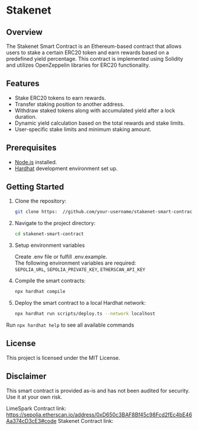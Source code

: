 # Stakenet

## Overview

The Stakenet Smart Contract is an Ethereum-based contract that allows users to stake a certain ERC20 token and earn rewards based on a predefined yield percentage. This contract is implemented using Solidity and utilizes OpenZeppelin libraries for ERC20 functionality.

## Features

- Stake ERC20 tokens to earn rewards.
- Transfer staking position to another address.
- Withdraw staked tokens along with accumulated yield after a lock duration.
- Dynamic yield calculation based on the total rewards and stake limits.
- User-specific stake limits and minimum staking amount.

## Prerequisites

- [Node.js](https://nodejs.org/) installed.
- [Hardhat](https://hardhat.org/) development environment set up.

## Getting Started

1. Clone the repository:

   ```bash
   git clone https:  //github.com/your-username/stakenet-smart-contract.git
   ```

2. Navigate to the project directory:

   ```bash
   cd stakenet-smart-contract
   ```

3. Setup environment variables

   Create .env file or fulfill .env.example.\
   The following environment variables are required:\
   `SEPOLIA_URL`, `SEPOLIA_PRIVATE_KEY`, `ETHERSCAN_API_KEY`

4. Compile the smart contracts:

   ```bash
   npx hardhat compile
   ```

5. Deploy the smart contract to a local Hardhat network:

   ```bash
   npx hardhat run scripts/deploy.ts --network localhost
   ```

Run `npx hardhat help` to see all available commands

## License

This project is licensed under the MIT License.

## Disclaimer

This smart contract is provided as-is and has not been audited for security. Use it at your own risk.

LimeSpark Contract link: https://sepolia.etherscan.io/address/0xD650c3BAF8Bf45c98Fcd2fEc4bE46Aa374cD3cE3#code
Stakenet Contract link:
